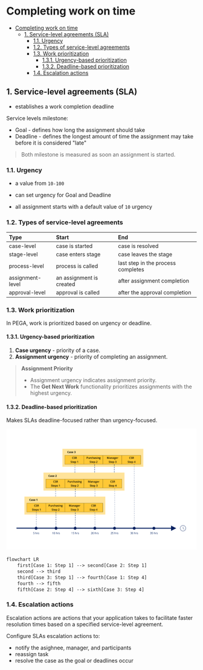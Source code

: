 # Completing work on time

- [Completing work on time](#completing-work-on-time)
    - [1. Service-level agreements (SLA)](#1-service-level-agreements-sla)
        - [1.1. Urgency](#11-urgency)
        - [1.2. Types of service-level agreements](#12-types-of-service-level-agreements)
        - [1.3. Work prioritization](#13-work-prioritization)
            - [1.3.1. Urgency-based prioritization](#131-urgency-based-prioritization)
            - [1.3.2. Deadline-based prioritization](#132-deadline-based-prioritization)
        - [1.4. Escalation actions](#14-escalation-actions)

## 1. Service-level agreements (SLA)

- establishes a work completion deadline

Service levels milestone:

- Goal - defines how long the assignment should take
- Deadline - defines the longest amount of time the assignment may take before it is considered "late"

> Both milestone is measured as soon an assignment is started.

### 1.1. Urgency

- a value from `10-100`

- can set urgency for Goal and Deadline
- all assignment starts with a default value of `10` urgency

### 1.2. Types of service-level agreements

| Type             | Start                    | End                                |
| :--------------- | :----------------------- | :--------------------------------- |
| case-level       | case is started          | case is resolved                   |
| stage-level      | case enters stage        | case leaves the stage              |
| process-level    | process is called        | last step in the process completes |
| assignment-level | an assignment is created | after assignment completion        |
| approval-level   | approval is called       | after the approval completion      |

### 1.3. Work prioritization

In PEGA, work is prioritized based on urgency or deadline.

#### 1.3.1. Urgency-based prioritization

1. **Case urgency** - priority of a case.
2. **Assignment urgency** - priority of completing an assignment.

> **Assignment Priority**
>
> - Assignment urgency indicates assignment priority.
> - The **Get Next Work** functionality prioritizes assignments with the highest urgency.

#### 1.3.2. Deadline-based prioritization

Makes SLAs deadline-focused rather than urgency-focused.

![Deadline prioritization](../resources/deadline_prioritization.png)

```mermaid
flowchart LR
    first[Case 1: Step 1] --> second[Case 2: Step 1]
    second --> third
    third[Case 3: Step 1] --> fourth[Case 1: Step 4]
    fourth --> fifth
    fifth[Case 2: Step 4] --> sixth[Case 3: Step 4]
```

### 1.4. Escalation actions

Escalation actions are actions that your application takes to facilitate faster resolution times based on a specified service-level agreement.

Configure SLAs escalation actions to:
- notify the asighnee, manager, and participants
- reassign task
- resolve the case as the goal or deadlines occur
